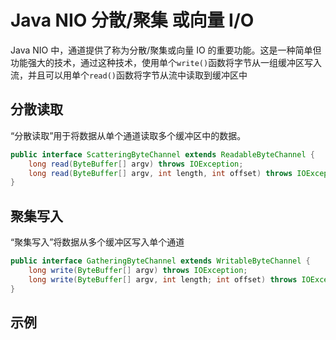 # Java NIO 分散/聚集 或向量 I/O

Java NIO 中，通道提供了称为分散/聚集或向量 IO 的重要功能。这是一种简单但功能强大的技术，通过这种技术，使用单个`write()`函数将字节从一组缓冲区写入流，并且可以用单个`read()`函数将字节从流中读取到缓冲区中

## 分散读取

“分散读取”用于将数据从单个通道读取多个缓冲区中的数据。

```java
public interface ScatteringByteChannel extends ReadableByteChannel {
    long read(ByteBuffer[] argv) throws IOException;
    long read(ByteBuffer[] argv, int length, int offset) throws IOException;
}
```

## 聚集写入

“聚集写入”将数据从多个缓冲区写入单个通道
```java
public interface GatheringByteChannel extends WritableByteChannel {
    long write(ByteBuffer[] argv) throws IOException;
    long write(ByteBuffer[] argv, int length; int offset) throws IOException;
}
```

## 示例

